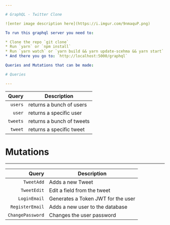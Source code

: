 ```yaml
---

# GraphQL - Twitter Clone

![enter image description here](https://i.imgur.com/9nmaquP.png)

To run this graphql server you need to:

* Clone the repo `git clone`
* Run `yarn` or `npm install`
* Run `yarn watch` or `yarn build && yarn update-scehma && yarn start`
* And there you go to: `http://localhost:5000/graphql`

Queries and Mutations that can be made:

# Queries

---
```


|    Query | Description               |
| -------: | ------------------------- |
|  `users` | returns a bunch of users  |
|   `user` | returns a specific user   |
| `tweets` | returns a bunch of tweets |
|  `tweet` | returns a specific tweet  |

# Mutations

---

|            Query | Description                        |
| ---------------: | ---------------------------------- |
|       `TweetAdd` | Adds a new Tweet                   |
|      `TweetEdit` | Edit a field from the tweet        |
|     `LoginEmail` | Generates a Token JWT for the user |
|  `RegisterEmail` | Adds a new user to the database    |
| `ChangePassword` | Changes the user password          |
